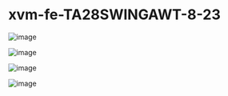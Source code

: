 # xvm-fe-TA28SWINGAWT-8-23

![image](https://github.com/xaco04/xvm-fe-TA28SWINGAWT-8-23/assets/93447803/df9fa7c3-cd67-456e-a5a1-15878e5200f9)


![image](https://github.com/xaco04/xvm-fe-TA28SWINGAWT-8-23/assets/93447803/863c7a40-896e-468f-82f6-bbc8bc2b1081)


![image](https://github.com/xaco04/xvm-fe-TA28SWINGAWT-8-23/assets/93447803/cbcf4da3-4dd4-4d68-b373-ed1bd3b340ab)


![image](https://github.com/xaco04/xvm-fe-TA28SWINGAWT-8-23/assets/93447803/62c739ba-812d-4f61-baa1-5529e8ee3761)


